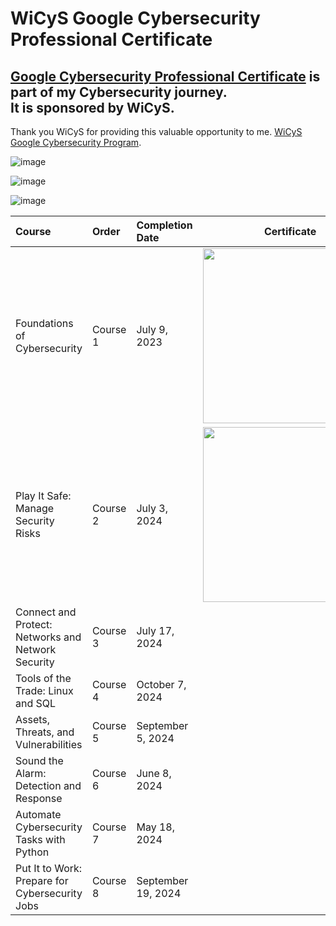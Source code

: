 <h1>WiCyS Google Cybersecurity Professional Certificate</h1>

<h2><a href="https://www.coursera.org/professional-certificates/google-cybersecurity">Google Cybersecurity Professional Certificate</a> is part of my Cybersecurity journey.<br>
It is sponsored by WiCyS.</h2>

<p>Thank you WiCyS for providing this valuable opportunity to me. <a href="https://www.wicys.org/benefits/google-cybersecurity-certificate-program/">WiCyS Google Cybersecurity Program</a>.</p>

![image](https://github.com/user-attachments/assets/35be29fe-d432-4abc-b2c9-4068da30b7d6)

![image](https://github.com/user-attachments/assets/8b79c0cd-1328-49ad-99cd-f269b347afb1)

![image](https://github.com/user-attachments/assets/ae596469-d435-4154-a226-9369d0ce1737)

  
| Course                                             | Order       | Completion Date     | Certificate                                                         |                             
| :------------------------------------------------- | :---------- | :------------------ | :-----------------------------------------------------------------: |
| Foundations of Cybersecurity                       | Course 1    | July 9, 2023        | <img src="https://github.com/user-attachments/assets/bed9c780-d92b-4702-9a89-d4aeca783554" style="width:280px;"/> |
| Play It Safe: Manage Security Risks                | Course 2    | July 3, 2024        | <img src="https://tryhackme-certificates.s3-eu-west-1.amazonaws.com/THM-XTVLR1W5WS.png" style="width:280px;"/> |
| Connect and Protect: Networks and Network Security | Course 3    | July 17, 2024       | 
| Tools of the Trade: Linux and SQL                  | Course 4    | October 7, 2024     |
| Assets, Threats, and Vulnerabilities               | Course 5    | September 5, 2024   |
| Sound the Alarm: Detection and Response            | Course 6    | June 8, 2024        |
| Automate Cybersecurity Tasks with Python           | Course 7    | May 18, 2024        |
| Put It to Work: Prepare for Cybersecurity Jobs     | Course 8    | September 19, 2024  |
